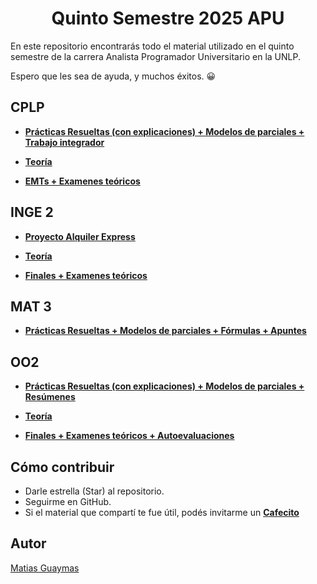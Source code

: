 <h1 align="center"> Quinto Semestre 2025 APU </h1>

En este repositorio encontrarás todo el material utilizado en el quinto semestre de la carrera Analista Programador Universitario en la UNLP.

Espero que les sea de ayuda, y muchos éxitos. 😀

## CPLP

* [**Prácticas Resueltas (con explicaciones) + Modelos de parciales + Trabajo integrador**](https://github.com/MatiasGuaymas/CPLP)

* [**Teoría**](https://github.com/MatiasGuaymas/5to-Semestre/tree/main/CPLP/Teoria)

* [**EMTs + Examenes teóricos**](https://github.com/MatiasGuaymas/5to-Semestre/tree/main/CPLP/Parciales/Teoria)

## INGE 2

* [**Proyecto Alquiler Express**](https://github.com/MatiasGuaymas/INGE-2)

* [**Teoría**](https://github.com/MatiasGuaymas/5to-Semestre/tree/main/INGE2/Teoria)

* [**Finales + Examenes teóricos**](https://github.com/MatiasGuaymas/5to-Semestre/tree/main/INGE2/Teoricos-Finales)

## MAT 3

* [**Prácticas Resueltas + Modelos de parciales + Fórmulas + Apuntes**](https://github.com/MatiasGuaymas/MAT3)

## OO2

* [**Prácticas Resueltas (con explicaciones) + Modelos de parciales + Resúmenes**](https://github.com/MatiasGuaymas/OO2)

* [**Teoría**](https://github.com/MatiasGuaymas/5to-Semestre/tree/main/OO2/Teoria)

* [**Finales + Examenes teóricos + Autoevaluaciones**](https://github.com/MatiasGuaymas/5to-Semestre/tree/main/OO2/Parciales/Teoria)

## Cómo contribuir
* Darle estrella (Star) al repositorio.
* Seguirme en GitHub.
* Si el material que compartí te fue útil, podés invitarme un **[Cafecito](https://cafecito.app/matiasguaymas)**

## Autor

[Matias Guaymas](https://www.linkedin.com/in/matiasguaymas/)
